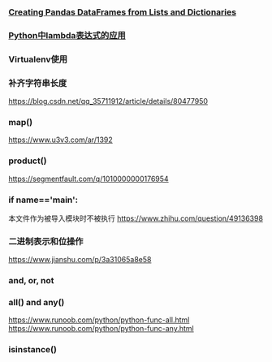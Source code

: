 ### [Creating Pandas DataFrames from Lists and Dictionaries](https://pbpython.com/pandas-list-dict.html)  

### [Python中lambda表达式的应用](https://blog.csdn.net/u011197534/article/details/53747316)  

### Virtualenv使用

### 补齐字符串长度
https://blog.csdn.net/qq_35711912/article/details/80477950

### map() 
https://www.u3v3.com/ar/1392

### product()
https://segmentfault.com/q/1010000000176954

### if  __name__=='__main__':
本文件作为被导入模块时不被执行
https://www.zhihu.com/question/49136398

### 二进制表示和位操作 
https://www.jianshu.com/p/3a31065a8e58

### and, or, not 


### all() and any() 
https://www.runoob.com/python/python-func-all.html 
https://www.runoob.com/python/python-func-any.html

### isinstance()




<!--stackedit_data:
eyJoaXN0b3J5IjpbNzYwMTEyMTM1LC0xMDc0MTAxMTc2LDIwNj
E4MzQzMTYsLTg0MTM2MTU3MCwtMjcyODUzMDYsMjc5NDAzNjc0
LDE3OTYxOTgzNTcsMjQwMDc0MTk1LC0xNjg1MjQ5Mzk4LDIwMj
gxMTI5ODEsLTE2MDM3MjUxMTYsLTE2MDM3MjUxMTZdfQ==
-->
